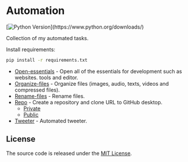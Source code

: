 # Automation

[![Python Version](https://img.shields.io/badge/python-3.6.1-brightgreen.svg?)](https://www.python.org/downloads/)

Collection of my automated tasks.

Install requirements:

```sh
pip install -r requirements.txt
```

- [Open-essentials](https://github.com/endormi/automation/blob/master/open-essentials/essentials.py) - Open all of the essentials for development such as websites. tools and editor.
- [Organize-files](https://github.com/endormi/automation/blob/master/organize-files/organizer.py) - Organize files (images, audio, texts, videos and compressed files).
- [Rename-files](https://github.com/endormi/automation/blob/master/rename-files/rename-files.py) - Rename files.
- [Repo](https://github.com/endormi/automation/blob/master/repo) - Create a repository and clone URL to GitHub desktop.
  - [Private](https://github.com/endormi/automation/blob/master/repo/priv.py)
  - [Public](https://github.com/endormi/automation/blob/master/repo/publ.py)
- [Tweeter](https://github.com/endormi/automation/blob/master/tweeter/tweet.py) - Automated tweeter.

## License

The source code is released under the [MIT License](https://github.com/endormi/automation/blob/master/LICENSE).
